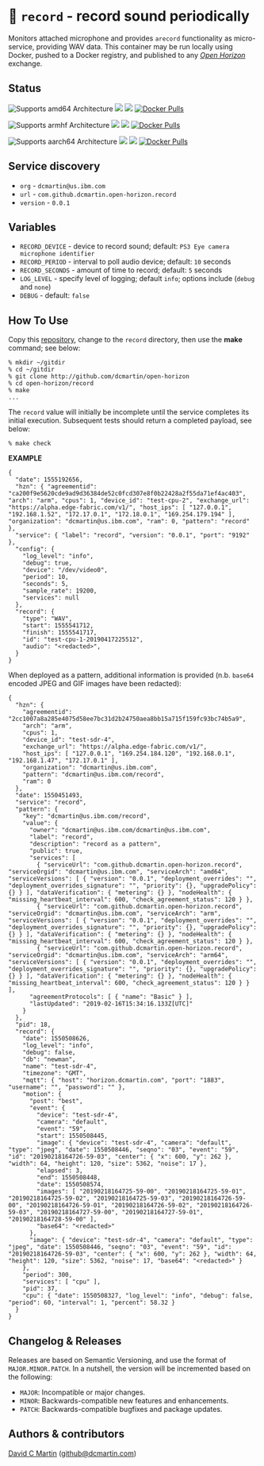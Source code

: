 # &#127908; `record` - record sound periodically

Monitors attached microphone and provides `arecord` functionality as micro-service, providing WAV data.  This container may be run locally using Docker, pushed to a Docker registry, and published to any [_Open Horizon_][open-horizon] exchange.

## Status

![Supports amd64 Architecture][amd64-shield]
[![](https://images.microbadger.com/badges/image/dcmartin/amd64_com.github.dcmartin.open-horizon.record.svg)](https://microbadger.com/images/dcmartin/amd64_com.github.dcmartin.open-horizon.record "Get your own image badge on microbadger.com")
[![](https://images.microbadger.com/badges/version/dcmartin/amd64_com.github.dcmartin.open-horizon.record.svg)](https://microbadger.com/images/dcmartin/amd64_com.github.dcmartin.open-horizon.record "Get your own version badge on microbadger.com")
[![Docker Pulls][pulls-amd64]][docker-amd64]

[docker-amd64]: https://hub.docker.com/r/dcmartin/amd64_com.github.dcmartin.open-horizon.record
[pulls-amd64]: https://img.shields.io/docker/pulls/dcmartin/amd64_com.github.dcmartin.open-horizon.record.svg

![Supports armhf Architecture][arm-shield]
[![](https://images.microbadger.com/badges/image/dcmartin/arm_com.github.dcmartin.open-horizon.record.svg)](https://microbadger.com/images/dcmartin/arm_com.github.dcmartin.open-horizon.record "Get your own image badge on microbadger.com")
[![](https://images.microbadger.com/badges/version/dcmartin/arm_com.github.dcmartin.open-horizon.record.svg)](https://microbadger.com/images/dcmartin/arm_com.github.dcmartin.open-horizon.record "Get your own version badge on microbadger.com")
[![Docker Pulls][pulls-arm]][docker-arm]

[docker-arm]: https://hub.docker.com/r/dcmartin/arm_com.github.dcmartin.open-horizon.record
[pulls-arm]: https://img.shields.io/docker/pulls/dcmartin/arm_com.github.dcmartin.open-horizon.record.svg

![Supports aarch64 Architecture][arm64-shield]
[![](https://images.microbadger.com/badges/image/dcmartin/arm64_com.github.dcmartin.open-horizon.record.svg)](https://microbadger.com/images/dcmartin/arm64_com.github.dcmartin.open-horizon.record "Get your own image badge on microbadger.com")
[![](https://images.microbadger.com/badges/version/dcmartin/arm64_com.github.dcmartin.open-horizon.record.svg)](https://microbadger.com/images/dcmartin/arm64_com.github.dcmartin.open-horizon.record "Get your own version badge on microbadger.com")
[![Docker Pulls][pulls-arm64]][docker-arm64]

[docker-arm64]: https://hub.docker.com/r/dcmartin/arm64_com.github.dcmartin.open-horizon.record
[pulls-arm64]: https://img.shields.io/docker/pulls/dcmartin/arm64_com.github.dcmartin.open-horizon.record.svg

[arm64-shield]: https://img.shields.io/badge/aarch64-yes-green.svg
[amd64-shield]: https://img.shields.io/badge/amd64-yes-green.svg
[arm-shield]: https://img.shields.io/badge/armhf-yes-green.svg

## Service discovery
+ `org` - `dcmartin@us.ibm.com`
+ `url` - `com.github.dcmartin.open-horizon.record`
+ `version` - `0.0.1`

## Variables
+ `RECORD_DEVICE` - device to record sound; default: `PS3 Eye camera microphone identifier`
+ `RECORD_PERIOD` - interval to poll audio device; default: `10` seconds
+ `RECORD_SECONDS` - amount of time to record; default: `5` seconds
+ `LOG_LEVEL` - specify level of logging; default `info`; options include (`debug` and `none`)
+ `DEBUG` - default: `false`

## How To Use
Copy this [repository][repository], change to the `record` directory, then use the **make** command; see below:

```
% mkdir ~/gitdir
% cd ~/gitdir
% git clone http://github.com/dcmartin/open-horizon
% cd open-horizon/record
% make
...
```

The `record` value will initially be incomplete until the service completes its initial execution.  Subsequent tests should return a completed payload, see below:

```
% make check
```

**EXAMPLE**

```
{   
  "date": 1555192656,
  "hzn": { "agreementid": "ca200f9e5620cde9ad9d36384de52c0fcd307e8f0b22428a2f55da71ef4ac403", "arch": "arm", "cpus": 1, "device_id": "test-cpu-2", "exchange_url": "https://alpha.edge-fabric.com/v1/", "host_ips": [ "127.0.0.1", "192.168.1.52", "172.17.0.1", "172.18.0.1", "169.254.179.194" ], "organization": "dcmartin@us.ibm.com", "ram": 0, "pattern": "record" },
  "service": { "label": "record", "version": "0.0.1", "port": "9192" },
  "config": {
    "log_level": "info",
    "debug": true,
    "device": "/dev/video0",
    "period": 10,
    "seconds": 5,
    "sample_rate": 19200,
    "services": null
  },  
  "record": {
    "type": "WAV",
    "start": 1555541712,
    "finish": 1555541717,
    "id": "test-cpu-1-20190417225512",
    "audio": "<redacted>",
  }
}
```

When deployed as a pattern, additional information is provided (n.b. `base64` encoded JPEG and GIF images have been redacted):

```
{
  "hzn": {
    "agreementid": "2cc1007a8a285e4075d58ee7bc31d2b24750aea8bb15a715f159fc93bc74b5a9",
    "arch": "arm",
    "cpus": 1,
    "device_id": "test-sdr-4",
    "exchange_url": "https://alpha.edge-fabric.com/v1/",
    "host_ips": [ "127.0.0.1", "169.254.184.120", "192.168.0.1", "192.168.1.47", "172.17.0.1" ],
    "organization": "dcmartin@us.ibm.com",
    "pattern": "dcmartin@us.ibm.com/record",
    "ram": 0
  },
  "date": 1550451493,
  "service": "record",
  "pattern": {
    "key": "dcmartin@us.ibm.com/record",
    "value": {
      "owner": "dcmartin@us.ibm.com/dcmartin@us.ibm.com",
      "label": "record",
      "description": "record as a pattern",
      "public": true,
      "services": [
        { "serviceUrl": "com.github.dcmartin.open-horizon.record", "serviceOrgid": "dcmartin@us.ibm.com", "serviceArch": "amd64", "serviceVersions": [ { "version": "0.0.1", "deployment_overrides": "", "deployment_overrides_signature": "", "priority": {}, "upgradePolicy": {} } ], "dataVerification": { "metering": {} }, "nodeHealth": { "missing_heartbeat_interval": 600, "check_agreement_status": 120 } },
        { "serviceUrl": "com.github.dcmartin.open-horizon.record", "serviceOrgid": "dcmartin@us.ibm.com", "serviceArch": "arm", "serviceVersions": [ { "version": "0.0.1", "deployment_overrides": "", "deployment_overrides_signature": "", "priority": {}, "upgradePolicy": {} } ], "dataVerification": { "metering": {} }, "nodeHealth": { "missing_heartbeat_interval": 600, "check_agreement_status": 120 } },
        { "serviceUrl": "com.github.dcmartin.open-horizon.record", "serviceOrgid": "dcmartin@us.ibm.com", "serviceArch": "arm64", "serviceVersions": [ { "version": "0.0.1", "deployment_overrides": "", "deployment_overrides_signature": "", "priority": {}, "upgradePolicy": {} } ], "dataVerification": { "metering": {} }, "nodeHealth": { "missing_heartbeat_interval": 600, "check_agreement_status": 120 } } ],
      "agreementProtocols": [ { "name": "Basic" } ],
      "lastUpdated": "2019-02-16T15:34:16.133Z[UTC]"
    }
  },
  "pid": 18,
  "record": {
    "date": 1550508626,
    "log_level": "info",
    "debug": false,
    "db": "newman",
    "name": "test-sdr-4",
    "timezone": "GMT",
    "mqtt": { "host": "horizon.dcmartin.com", "port": "1883", "username": "", "password": "" },
    "motion": {
      "post": "best",
      "event": {
        "device": "test-sdr-4",
        "camera": "default",
        "event": "59",
        "start": 1550508445,
        "image": { "device": "test-sdr-4", "camera": "default", "type": "jpeg", "date": 1550508446, "seqno": "03", "event": "59", "id": "20190218164726-59-03", "center": { "x": 600, "y": 262 }, "width": 64, "height": 120, "size": 5362, "noise": 17 },
        "elapsed": 3,
        "end": 1550508448,
        "date": 1550508574,
        "images": [ "20190218164725-59-00", "20190218164725-59-01", "20190218164725-59-02", "20190218164725-59-03", "20190218164726-59-00", "20190218164726-59-01", "20190218164726-59-02", "20190218164726-59-03", "20190218164727-59-00", "20190218164727-59-01", "20190218164728-59-00" ],
        "base64": "<redacted>"
      },
      "image": { "device": "test-sdr-4", "camera": "default", "type": "jpeg", "date": 1550508446, "seqno": "03", "event": "59", "id": "20190218164726-59-03", "center": { "x": 600, "y": 262 }, "width": 64, "height": 120, "size": 5362, "noise": 17, "base64": "<redacted>" }
    },
    "period": 300,
    "services": [ "cpu" ],
    "pid": 37,
    "cpu": { "date": 1550508327, "log_level": "info", "debug": false, "period": 60, "interval": 1, "percent": 58.32 }
  }
}
```

## Changelog & Releases

Releases are based on Semantic Versioning, and use the format
of ``MAJOR.MINOR.PATCH``. In a nutshell, the version will be incremented
based on the following:

- ``MAJOR``: Incompatible or major changes.
- ``MINOR``: Backwards-compatible new features and enhancements.
- ``PATCH``: Backwards-compatible bugfixes and package updates.

## Authors & contributors

[David C Martin][dcmartin] (github@dcmartin.com)

[userinput]: https://github.com/dcmartin/open-horizon/blob/master/record/userinput.json
[service-json]: https://github.com/dcmartin/open-horizon/blob/master/record/service.json
[build-json]: https://github.com/dcmartin/open-horizon/blob/master/record/build.json
[dockerfile]: https://github.com/dcmartin/open-horizon/blob/master/record/Dockerfile


[dcmartin]: https://github.com/dcmartin
[edge-fabric]: https://console.test.cloud.ibm.com/docs/services/edge-fabric/getting-started.html
[edge-install]: https://console.test.cloud.ibm.com/docs/services/edge-fabric/adding-devices.html
[edge-slack]: https://ibm-appsci.slack.com/messages/edge-fabric-users/
[ibm-apikeys]: https://console.bluemix.net/iam/#/apikeys
[ibm-registration]: https://console.bluemix.net/registration/
[issue]: https://github.com/dcmartin/open-horizon/issues
[macos-install]: http://pkg.bluehorizon.network/macos
[open-horizon]: http://github.com/open-horizon/
[repository]: https://github.com/dcmartin/open-horizon
[setup]: https://github.com/dcmartin/open-horizon/blob/master/setup/README.md
